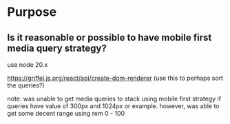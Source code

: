 
# Purpose

## Is it reasonable or possible to have mobile first media query strategy?

use node 20.x

https://griffel.js.org/react/api/create-dom-renderer (use this to perhaps sort the queries?)


note: was unable to get media queries to stack using mobile first strategy if queries have value of 300px and 1024px or example.
however, was able to get some decent range using rem 0 - 100
